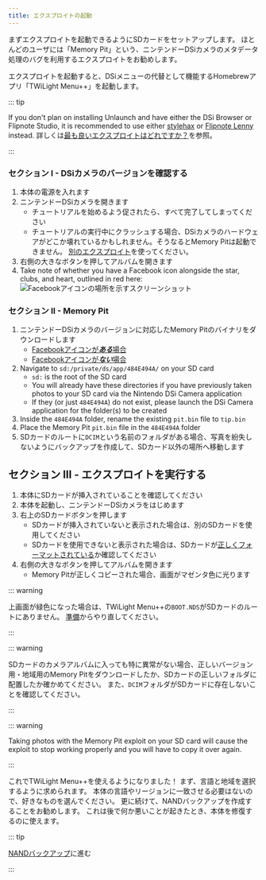 ```yaml
---
title: エクスプロイトの起動
---
```


まずエクスプロイトを起動できるようにSDカードをセットアップします。 ほとんどのユーザには「Memory Pit」という、ニンテンドーDSiカメラのメタデータ処理のバグを利用するエクスプロイトをお勧めします。

エクスプロイトを起動すると、DSiメニューの代替として機能するHomebrewアプリ「TWiLight Menu++」を起動します。

::: tip

If you don't plan on installing Unlaunch and have either the DSi Browser or Flipnote Studio, it is recommended to use either [stylehax](launching-the-browser-exploit.html) or [Flipnote Lenny](launching-the-flipnote-exploit.html) instead. 詳しくは[最も良いエクスプロイトはどれですか？](faq.html#which-is-the-best-exploit)を参照。

:::

### セクション I - DSiカメラのバージョンを確認する

1. 本体の電源を入れます
1. ニンテンドーDSiカメラを開きます
    - チュートリアルを始めるよう促されたら、すべて完了してしまってください
    - チュートリアルの実行中にクラッシュする場合、DSiカメラのハードウェアがどこか壊れているかもしれません。そうなるとMemory Pitは起動できません。 [別のエクスプロイト](alternate-exploits.html)を使ってください。
1. 右側の大きなボタンを押してアルバムを開きます
1. Take note of whether you have a Facebook icon alongside the star, clubs, and heart, outlined in red here: ![Facebookアイコンの場所を示すスクリーンショット](/assets/images/facebook-check.png)

### セクション II - Memory Pit

1. ニンテンドーDSiカメラのバージョンに対応したMemory Pitのバイナリをダウンロードします
    - [Facebookアイコンが***ある***場合](/assets/files/memory_pit/768_1024/pit.bin)
    - [Facebookアイコンが***ない***場合](/assets/files/memory_pit/256/pit.bin)
1. Navigate to `sd:/private/ds/app/484E494A/` on your SD card
    - `sd:` is the root of the SD card
    - You will already have these directories if you have previously taken photos to your SD card via the Nintendo DSi Camera application
    - If they (or just `484E494A`) do not exist, please launch the DSi Camera application for the folder(s) to be created
1. Inside the `484E494A` folder, rename the existing `pit.bin` file to `tip.bin`
1. Place the Memory Pit `pit.bin` file in the `484E494A` folder
1. SDカードのルートに`DCIM`という名前のフォルダがある場合、写真を紛失しないようにバックアップを作成して、SDカード以外の場所へ移動します


## セクション III - エクスプロイトを実行する

1. 本体にSDカードが挿入されていることを確認してください
1. 本体を起動し、ニンテンドーDSiカメラをはじめます
1. 右上のSDカードボタンを押します
    - SDカードが挿入されていないと表示された場合は、別のSDカードを使用してください
    - SDカードを使用できないと表示された場合は、SDカードが[正しくフォーマットされている](sd-card-setup.html)か確認してください
1. 右側の大きなボタンを押してアルバムを開きます
    - Memory Pitが正しくコピーされた場合、画面がマゼンタ色に光ります

::: warning

上画面が緑色になった場合は、TWiLight Menu++の`BOOT.NDS`がSDカードのルートにありません。 [準備](get-started.html#section-i-prep-work)からやり直してください。

:::

::: warning

SDカードのカメラアルバムに入っても特に異常がない場合、正しいバージョン用・地域用のMemory Pitをダウンロードしたか、SDカードの正しいフォルダに配置したか確かめてください。 また、`DCIM`フォルダがSDカードに存在しないことを確認してください。

:::

::: warning

Taking photos with the Memory Pit exploit on your SD card will cause the exploit to stop working properly and you will have to copy it over again.

:::

これでTWiLight Menu++を使えるようになりました！ まず、言語と地域を選択するように求められます。 本体の言語やリージョンに一致させる必要はないので、好きなものを選んでください。 更に続けて、NANDバックアップを作成することをお勧めします。 これは後で何か悪いことが起きたとき、本体を修復するのに使えます。

::: tip

[NANDバックアップ](dumping-nand.html)に進む

:::
